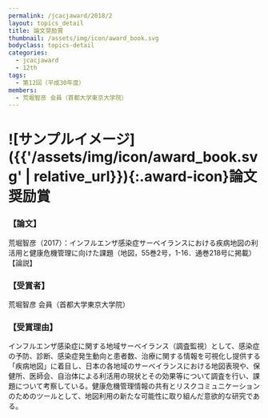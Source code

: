 ```yaml
---
permalink: /jcacjaward/2018/2
layout: topics_detail
title: 論文奨励賞
thumbnail: /assets/img/icon/award_book.svg
bodyclass: topics-detail
categories:
  - jcacjaward
  - 12th
tags:
  - 第12回（平成30年度）
members:
  - 荒堀智彦 会員（首都大学東京大学院）
---
```


# ![サンプルイメージ]({{'/assets/img/icon/award_book.svg' | relative_url}}){:.award-icon}論文奨励賞

### 【論文】

荒堀智彦（2017）：インフルエンザ感染症サーベイランスにおける疾病地図の利活用と健康危機管理に向けた課題（地図，55巻2号，1-16．通巻218号に掲載）【論説】

### 【受賞者】

荒堀智彦 会員（首都大学東京大学院）

### 【受賞理由】

インフルエンザ感染症に関する地域サーベイランス（調査監視）として、感染症の予防、診断、感染症発生動向と患者数、治療に関する情報を可視化し提供する「疾病地図」に着目し、日本の各地域のサーベイランスにおける地図表現や、保健所、医師会、自治体による利活用の現状とその効果等について調査を行い、課題について考察している。健康危機管理情報の共有とリスクコミュニケーションのためのツールとして、地図利用の新たな可能性に取り組んだ意欲的な研究である。
